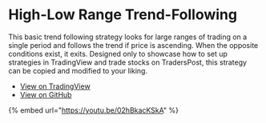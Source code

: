 # High-Low Range Trend-Following

This basic trend following strategy looks for large ranges of trading on a single period and follows the trend if price is ascending. When the opposite conditions exist, it exits. Designed only to showcase how to set up strategies in TradingView and trade stocks on TradersPost, this strategy can be copied and modified to your liking.

* [View on TradingView](https://www.tradingview.com/script/ouTuH5zc-TradersPost-High-Low-Range-Strategy/)
* [View on GitHub](https://github.com/TradersPost/pinescript/blob/master/strategies/HighLowRangeTrendFollowing.pinescript)

{% embed url="https://youtu.be/02hBkacKSkA" %}
